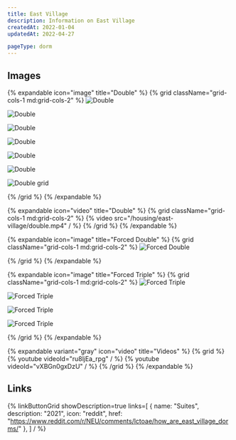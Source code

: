 ```yaml
---
title: East Village
description: Information on East Village
createdAt: 2022-01-04
updatedAt: 2022-04-27

pageType: dorm
---
```


## Images

{% expandable icon="image" title="Double" %}
{% grid className="grid-cols-1 md:grid-cols-2" %}
![Double](/housing/east-village/double1.jpg)

![Double](/housing/east-village/double2.jpg)

![Double](/housing/east-village/double3.jpg)

![Double](/housing/east-village/double4.jpg)

![Double](/housing/east-village/double5.jpg)

![Double](/housing/east-village/double6.jpg)

![Double grid](/housing/east-village/double-grid.png)

{% /grid %}
{% /expandable %}

{% expandable icon="video" title="Double" %}
{% grid className="grid-cols-1 md:grid-cols-2" %}
{% video src="/housing/east-village/double.mp4" / %}
{% /grid %}
{% /expandable %}

{% expandable icon="image" title="Forced Double" %}
{% grid className="grid-cols-1 md:grid-cols-2" %}
![Forced Double](/housing/east-village/forced-double1.jpg)

{% /grid %}
{% /expandable %}

{% expandable icon="image" title="Forced Triple" %}
{% grid className="grid-cols-1 md:grid-cols-2" %}
![Forced Triple](/housing/east-village/triple1.png)

![Forced Triple](/housing/east-village/triple2.png)

![Forced Triple](/housing/east-village/triple3.png)

![Forced Triple](/housing/east-village/triple4.png)

{% /grid %}
{% /expandable %}

{% expandable variant="gray" icon="video" title="Videos" %}
{% grid %}
{% youtube videoId="ru8ljEa_rpg" / %}
{% youtube videoId="vXBGn0gxDzU" / %}
{% /grid %}
{% /expandable %}

## Links

{% linkButtonGrid
  showDescription=true
  links=[
    { name: "Suites", description: "2021", icon: "reddit", href: "https://www.reddit.com/r/NEU/comments/lctoae/how_are_east_village_dorms/" },
  ] / %}
